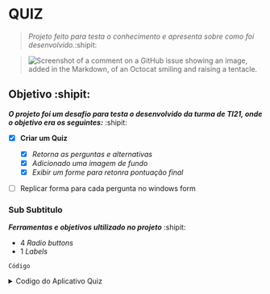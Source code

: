 # QUIZ
> *Projeto feito para testa o conhecimento e apresenta sobre como foi desenvolvido.*:shipit:

> ![Screenshot of a comment on a GitHub issue showing an image, added in the Markdown, of an Octocat smiling and raising a tentacle.](https://myoctocat.com/assets/images/base-octocat.svg)



## Objetivo :shipit:

***O projeto foi um desafio para testa o desenvolvido da turma de TI21, onde o objetivo era os seguintes:***
:shipit:
- [x] **Criar um Quiz**
  - [x] *Retorna as perguntas e alternativas*
   - [x] *Adicionado uma imagem de fundo*
   - [x] *Exibir um forme para retonra pontuação final*
    
- [ ] Replicar forma para cada pergunta no windows form


### Sub Subtitulo

   ***Ferramentas e objetivos ultilizado no projeto*** :shipit:
- 4 *Radio buttons*
- 1 *Labels*

` Código `

<details>
  
  <summary>Codigo do Aplicativo Quiz</summary>
  
      private void InitializeQuestions()
        { //Método privado que inicializa a lista de perguntas com várias instâncias da classe Question.
          //Cada instância representa uma pergunta com suas opções de resposta e a resposta correta.

        Alternativas = new List<Question>
        {
            new Question("Qual é a capital da França?",
                         new List<string> { "Madri", "Berlim", "Paris", "Londres" },
                         new List<int> { 3 }),

             new Question("Qual é a capital da França?",
                        new List<string> { "Madri", "Berlim", "Paris", "Londres" },
                        new List<int> { 3 }),

             new Question("Quem descobriu a penicilina?",
                        new List<string> { "Alexander Fleming", "Marie Curie", "Isaac Newton", "Albert Einstein" },
                        new List<int> { 1 }),

             new Question("Quantos continentes existem?",
                        new List<string> { "5", "6", "7", "8" },
                        new List<int> { 2 }),

             new Question("Qual dos seguintes é um operador de concatenação de strings válido?",
                        new List<string> { "+", "*", "→", "” “" },
                        new List<int> { 1 }),

             new Question("Para que serve uma biblioteca em programação?",
                        new List<string> { "Para que os usuários possam consultar e tomar emprestados livros de assuntos variados",
                        "Para que os programadores possam consultar a documentação da linguagem com facilidade",
                        "Uma biblioteca é um arquivo que organiza código pré-definido para o uso em aplicações",
                        "Para modularizar o desenvolvimento de estruturas de comparação e repetição" },
                        new List<int> { 3 }),

             new Question("Qual dos seguintes itens possui apenas tipos válidos usados em lógica de programação (tipos primitivos)?",
                        new List<string> { "Inteiro, Temporal, Caractere, Double",
                        "Booleano, Real, Inteiro",
                        "Irracional, Inteiro, Booleano, Tipografia, Double",
                        "Inteiro, Booleano, Caractere, Double" },
                        new List<int> { 4 }),

             new Question("Qual dos seguintes itens é melhor representado por um valor constante em um algoritmo?",
                        new List<string> { "Salário de um Funcionário",
                        "Valor da Temperatura no final de semana",
                        "Valor matemático de Pi",
                        "Distância da Terra à Lua" },
                        new List<int> { 3 }),

             new Question("Qual dos seguintes itens mostra um laço for (para) escrito corretamente?",
                        new List<string> { "for (con = 1; con <= 10; con++) { instruções }",
                        "for (con = 10; con >= 1; con++) { instruções }",
                        "for (con == 10; con > 1; con–) { instruções }",
                        "for (con = 1; con < 10; con–) { instruções }" },
                        new List<int> { 1, 4 }),

             new Question("O que é uma Variável?",
                        new List<string> { "Local na memória CMOS do computador empregado para armazenar de forma temporária os dados que são utilizados pelo programa.",
                        "Local na memória RAM do computador utilizado para armazenar temporariamente dados que são utilizados pelo programa.",
                        "Valor que varia conforme passa o tempo, sendo sempre modificado conforme o programa vai sendo executado.",
                        "Estado lógico de uma constante, que pode variar entre verdadeiro e falso" },
                        new List<int> { 2 }),

             new Question(" Como funciona um laço while (enquanto)?",
                    new List<string> { "Um laço while repete o bloco de código associado enquanto um teste lógico realizado retornar falso.",
                    "Um laço while não repete o bloco de código associado enquanto um teste lógico realizado retornar verdadeiro.",
                    "Um laço while repete o bloco de código associado enquanto um teste lógico realizado retornar verdadeiro",
                    "Um laço while espera enquanto o usuário não pressiona uma tecla para decidir qual caminho tomar no fluxo do algoritmo" },
                    new List<int> { 3 }),

        };

 }

    private void Perguntas(int questionNumber)
    // Método privado que exibe a próxima pergunta na interface gráfica com base no número da pergunta recebido como argumento.
    {
        if (questionNumber >= 0 && questionNumber < Alternativas.Count)
        {
            Question question = Alternativas[questionNumber];
            lblQuestionn.Text = question.QuestionText;
            radioButton1.Text = question.Escolhas[0];
            radioButton2.Text = question.Escolhas[1];
            radioButton3.Text = question.Escolhas[2];
            radioButton4.Text = question.Escolhas[3];


            if (GetSelectedAnswer() == Alternativas[questionNumber].Correta)
            {
                Acertos++;// Incremento de Acertos se a resposta estiver correta
            }

            else
            {
                // Lidar com o caso em que questionNumber está fora do intervalo
                //MessageBox.Show("Todas as perguntas foram respondidas. O jogo terminou!");
                //return
                if (questionNumber >= 0)
                {
                    MessageBox.Show("Resposta incorreta. A resposta correta é: " + Alternativas[questionNumber].Escolhas[Alternativas[questionNumber].Correta - 1]);
                }
            }
        }

        else
        {
            // Lógica para lidar com o caso de todas as perguntas terem sido respondidas
            MessageBox.Show("Todas as perguntas foram respondidas. O jogo terminou!");
            return;
        }
    }


    private int GetSelectedAnswer()
    { //Método privado que verifica qual opção de resposta foi selecionada pelo usuário e retorna o número correspondente
      //à opção selecionada(radiobutton1) indica 1 para a primeira opção, 2 para a segunda e assim por diante). Retorna 0 se nenhuma opção foi selecionada.

        if (radioButton1.Checked) return 1;
        else if (radioButton2.Checked) return 2;
        else if (radioButton3.Checked) return 3;
        else if (radioButton4.Checked) return 4;
        else return 0; // Nenhum selecionado
    }

    public class Question
    { //Ela tem um getter (get) e um setter (set) automáticos.
      //Isso significa que você pode acessar o valor da propriedade usando QuestionText e atribuir um novo valor a ela.
        public string QuestionText { get; set; }
        public List<string> Escolhas { get; set; }
        public int Correta { get; set; }
        public int RespostaEscolhida { get; set; } // Adicionando a propriedade RespostaEscolhida

        public Question(string questionText, List<string> choices, List<int> respostasCorretas)
        {
            QuestionText = questionText; // Propriedade que armazena as perguntas.
            Escolhas = choices; //Propriedade que armazena as escolhas.
            Correta = respostasCorretas[0]; // Propriedade que armazena o índice da resposta correta.
        }
    }

    private void btnnNext_Click_Click(object sender, EventArgs e)
    {
        int selectedAnswer = GetSelectedAnswer();

        if (selectedAnswer > 0)
        {
            // DialogResult confirmResult = MessageBox.Show("Está seguro dessa escolha?", "Confirmação", MessageBoxButtons.YesNo);

            //if (confirmResult == DialogResult.Yes)
            {
                if (selectedAnswer == Alternativas[Acertos].Correta)
                {
                    Acertos++;
                }

                if (Acertos < Alternativas.Count) // Verifica se ainda há perguntas a serem exibidas
                {
                    Perguntas(Acertos); // Chama a próxima pergunta
                }
                else
                {
                    //Todas as perguntas foram respondidas
                    MessageBox.Show("Todas as perguntas foram respondidas. O jogo terminou!");
                    if (Acertos == Alternativas.Count) // Todas as perguntas foram respondidas corretamente
                    {
                        ScoreForm scoreForm = new ScoreForm(Acertos, Alternativas.Count, Alternativas);
                        scoreForm.ShowDialog();
                    }
                }
            }
        }
        else
        {
            MessageBox.Show("Por favor, selecione uma resposta.");
        }
        // Limpa a seleção dos RadioButtons
        radioButton1.Checked = false;
        radioButton2.Checked = false;
        radioButton3.Checked = false;
        radioButton4.Checked = false;
    }
        
}
  

    public partial class ScoreForm : Form
    {
        private int Pontuacaofinal;
        private int totaldeperguntas;
        private List<lblQuestion.Question> Alternativas;

        public ScoreForm(int Pontos, int total, List<lblQuestion.Question> alternativas)
        {
            InitializeComponent();
            Pontuacaofinal = Pontos;
            totaldeperguntas = total;
            Alternativas = alternativas;
            DisplayScore();
        }
    private void DisplayScore()
    {
        lblScore.Text = ("Pontuação Final é: " + Pontuacaofinal + "/" + totaldeperguntas);

        foreach (var question in Alternativas)
        {
            // Supondo que você tenha uma propriedade "RespostaEscolhida" na classe Question
            if (question.RespostaEscolhida != question.Correta)
            {
                MessageBox.Show("Você escolheu a alternativa: " + question.Escolhas[question.RespostaEscolhida - 1] +
                        ". A resposta correta era: " + question.Escolhas[question.Correta - 1]);
            }
        }
    }
}

 
    public class Question
    {
    public string QuestionText { get; set; }
    public List<string> Escolhas { get; set; }
    public int Correta { get; set; }

    public Question(string questionText, List<string> choices, List<int> respostasCorretas)
    {
        QuestionText = questionText;
        Escolhas = choices;
        Correta = respostasCorretas[0]; // Supondo que haja apenas uma resposta correta por pergunta
    }
}
